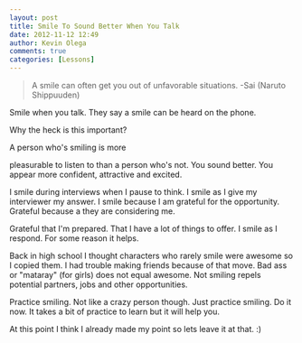 ```yaml
---
layout: post
title: Smile To Sound Better When You Talk
date: 2012-11-12 12:49
author: Kevin Olega
comments: true
categories: [Lessons]
---
```

<blockquote>A smile can often get you out of unfavorable situations.
-Sai (Naruto Shippuuden)</blockquote>

Smile when you talk. They say a smile can be heard on the phone.

Why the heck is this important?

A person who's smiling is more

pleasurable to listen to than a person who's not. You sound better. You appear more confident, attractive and excited.

I smile during interviews when I pause to think. I smile as I give my interviewer my answer. I smile because I am grateful for the opportunity. Grateful because a they are considering me.

Grateful that I'm prepared. That I have a lot of things to offer. I smile as I respond. For some reason it helps.

Back in high school I thought characters who rarely smile were awesome so I copied them. I had trouble making friends because of that move. Bad ass or "mataray" (for girls) does not equal awesome. Not smiling repels potential partners, jobs and other opportunities.

Practice smiling. Not like a crazy person though. Just practice smiling. Do it now. It takes a bit of practice to learn but it will help you.

At this point I think I already made my point so lets leave it at that. :)
